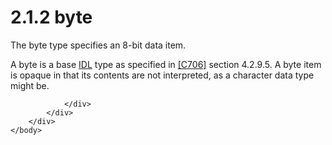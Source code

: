 <html dir="LTR" xmlns:mshelp="http://msdn.microsoft.com/mshelp" xmlns:ddue="http://ddue.schemas.microsoft.com/authoring/2003/5" xmlns:xlink="http://www.w3.org/1999/xlink" xmlns:tool="http://www.microsoft.com/tooltip">
    <head>
        <meta http-equiv="Content-Type" content="text/html; CHARSET=utf-8"></meta>
        <meta name="save" content="history"></meta>
        <title>2.1.2 byte</title>
        <xml>
            <mshelp:toctitle title="2.1.2 byte"></mshelp:toctitle>
            <mshelp:rltitle title="[MS-DTYP]: byte"></mshelp:rltitle>
            <mshelp:keyword index="A" term="267d9549-6f9d-48ed-8250-cc6cfc51b44d"></mshelp:keyword>
            <mshelp:attr name="DCSext.ContentType" value="open specification"></mshelp:attr>
            <mshelp:attr name="AssetID" value="267d9549-6f9d-48ed-8250-cc6cfc51b44d"></mshelp:attr>
            <mshelp:attr name="TopicType" value="kbRef"></mshelp:attr>
            <mshelp:attr name="DCSext.Title" value="[MS-DTYP]: byte" />
        </xml>
    </head>
    <body>
        <div id="header">
            <h1 class="heading">2.1.2 byte</h1>
        </div>
        <div id="mainSection">
            <div id="mainBody">
                <div id="allHistory" class="saveHistory"></div>
                <div id="sectionSection0" class="section" name="collapseableSection">
                    

<p>The byte type specifies an 8-bit data item.</p>

<p>A byte is a base <a href="a66edeb1-52a0-4d64-a93b-2f5c833d7d92.html#gt_73177eec-4092-420f-92c5-60b2478df824">IDL</a> type as specified in <a href="https://go.microsoft.com/fwlink/?LinkId=89824">[C706]</a> section
4.2.9.5. A byte item is opaque in that its contents are not interpreted, as a
character data type might be.</p>


                </div>
            </div>
        </div>
    </body>
</html>
